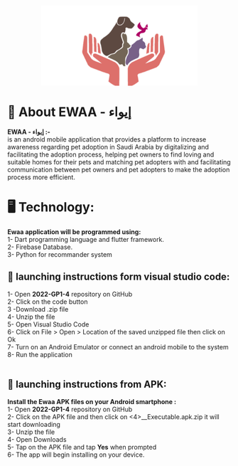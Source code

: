 
<p align="center">
<img src ="images/Picture1.png" alt="Ewaa" height="180" >
</p>


# 🌟 About EWAA - إيواء

**EWAA - إيواء :-** <br/>
is an android mobile application that provides a platform to increase awareness regarding pet adoption in Saudi Arabia by digitalizing and facilitating the adoption process, helping pet owners to find loving and suitable homes for their pets and matching pet adopters with and facilitating communication between pet owners and pet adopters to make the adoption process more efficient.
<br/>

# 🖥️ Technology:

**Ewaa application will be programmed using:** <br/>
1- Dart programming language and flutter framework.<br/>
2- Firebase Database.<br/>
3- Python for recommander system<br/>

## 📱 launching instructions form visual studio code:

1- Open **2022-GP1-4** repository on GitHub <br/>
2- Click on the code button <br/>
3 -Download .zip file <br/>
4- Unzip the file <br/>
5- Open Visual Studio Code <br/>
6- Click on File > Open > Location of the saved unzipped file then click on Ok <br/>
7- Turn on an Android Emulator or connect an android mobile to the system <br/>
8- Run the application <br/>
<br/>

## 📁 launching instructions from APK:

**Install the Ewaa APK files on your Android smartphone :** <br/>
1- Open **2022-GP1-4** repository on GitHub <br/>
2- Click on the APK file and then click on <4>_<Ewaa>_Executable.apk.zip it will start downloading <br/>
3- Unzip the file <br/>
4- Open Downloads <br/>
5- Tap on the APK file and tap **Yes** when prompted <br/>
6- The app will begin installing on your device. <br/> <br/>


